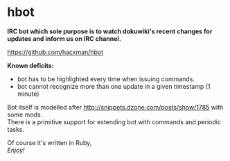 # hbot

**IRC bot which sole purpose is to watch dokuwiki's recent changes for updates and inform us on IRC channel.**

https://github.com/hacxman/hbot

**Known deficits:**

* bot has to be highlighted every time when issuing commands.
* bot cannot recognize more than one update in a given timestamp (1 minute)

Bot itself is modelled after http://snippets.dzone.com/posts/show/1785 with some mods.  
There is a primitive support for extending bot with commands and periodic tasks.

Of course it's written in Ruby,  
*Enjoy!*

